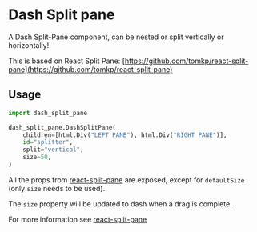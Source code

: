 # Dash Split pane

A Dash Split-Pane component, can be nested or split vertically or horizontally!

This is based on React Split Pane: [https://github.com/tomkp/react-split-pane](https://github.com/tomkp/react-split-pane)

## Usage

```python
import dash_split_pane

dash_split_pane.DashSplitPane(
    children=[html.Div("LEFT PANE"), html.Div("RIGHT PANE")],
    id="splitter",
    split="vertical",
    size=50,
)
```

All the props from [react-split-pane](https://github.com/tomkp/react-split-pane) are exposed, except for `defaultSize` (only `size` needs to be used).

The `size` property will be updated to dash when a drag is complete.

For more information see [react-split-pane](https://github.com/tomkp/react-split-pane)
